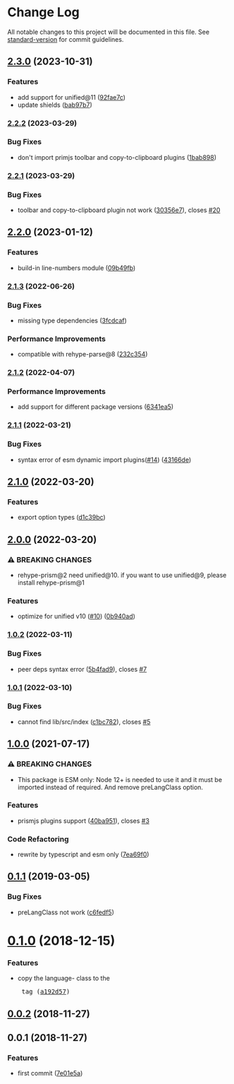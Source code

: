 # Change Log

All notable changes to this project will be documented in this file. See [standard-version](https://github.com/conventional-changelog/standard-version) for commit guidelines.

<a name="0.1.1"></a>
## [2.3.0](https://www.github.com/Val-istar-Guo/rehype-prism/compare/v2.2.2...v2.3.0) (2023-10-31)


### Features

* add support for unified@11 ([92fae7c](https://www.github.com/Val-istar-Guo/rehype-prism/commit/92fae7c23dc7261d95b1e524fda38b260af3a417))
* update shields ([bab97b7](https://www.github.com/Val-istar-Guo/rehype-prism/commit/bab97b7c4895eb5887a1d43bd087fee47f6d41aa))

### [2.2.2](https://www.github.com/Val-istar-Guo/rehype-prism/compare/v2.2.1...v2.2.2) (2023-03-29)


### Bug Fixes

* don't import primjs toolbar and copy-to-clipboard plugins ([1bab898](https://www.github.com/Val-istar-Guo/rehype-prism/commit/1bab898cd7ca809c514daf0ebb6869836aaffd03))

### [2.2.1](https://www.github.com/Val-istar-Guo/rehype-prism/compare/v2.2.0...v2.2.1) (2023-03-29)


### Bug Fixes

* toolbar and copy-to-clipboard plugin not work ([30356e7](https://www.github.com/Val-istar-Guo/rehype-prism/commit/30356e70c68ea79ac3563abe489b6b5dd4c912fc)), closes [#20](https://www.github.com/Val-istar-Guo/rehype-prism/issues/20)

## [2.2.0](https://www.github.com/Val-istar-Guo/rehype-prism/compare/v2.1.3...v2.2.0) (2023-01-12)


### Features

* build-in line-numbers module ([09b49fb](https://www.github.com/Val-istar-Guo/rehype-prism/commit/09b49fbb8ff73ace2f3d56abf8ced2548e6dc9f5))

### [2.1.3](https://www.github.com/Val-istar-Guo/rehype-prism/compare/v2.1.2...v2.1.3) (2022-06-26)


### Bug Fixes

* missing type dependencies ([3fcdcaf](https://www.github.com/Val-istar-Guo/rehype-prism/commit/3fcdcafe6b9b99cc9f65f02d5d10fd2754fea256))


### Performance Improvements

* compatible with rehype-parse@8 ([232c354](https://www.github.com/Val-istar-Guo/rehype-prism/commit/232c35434e126ffc78ab30e36db9db67be7f1b2e))

### [2.1.2](https://www.github.com/Val-istar-Guo/rehype-prism/compare/v2.1.1...v2.1.2) (2022-04-07)


### Performance Improvements

* add support for different package versions ([6341ea5](https://www.github.com/Val-istar-Guo/rehype-prism/commit/6341ea546ba2d32069725b3424267ebd4c95d700))

### [2.1.1](https://www.github.com/Val-istar-Guo/rehype-prism/compare/v2.1.0...v2.1.1) (2022-03-21)


### Bug Fixes

* syntax error of esm dynamic import plugins([#14](https://www.github.com/Val-istar-Guo/rehype-prism/issues/14)) ([43166de](https://www.github.com/Val-istar-Guo/rehype-prism/commit/43166de3bf5fbf50b3b633e5a5200f9c5f7909ea))

## [2.1.0](https://www.github.com/Val-istar-Guo/rehype-prism/compare/v2.0.0...v2.1.0) (2022-03-20)


### Features

* export option types ([d1c39bc](https://www.github.com/Val-istar-Guo/rehype-prism/commit/d1c39bc5d2a1dba0cc8ec49c0dbbb9c4197b0465))

## [2.0.0](https://www.github.com/Val-istar-Guo/rehype-prism/compare/v1.0.2...v2.0.0) (2022-03-20)


### ⚠ BREAKING CHANGES

* rehype-prism@2 need unified@10. if you want to use unified@9, please install rehype-prism@1

### Features

* optimize for unified v10 ([#10](https://www.github.com/Val-istar-Guo/rehype-prism/issues/10)) ([0b940ad](https://www.github.com/Val-istar-Guo/rehype-prism/commit/0b940add9985e824764691490e092e85d9a2da33))

### [1.0.2](https://www.github.com/Val-istar-Guo/rehype-prism/compare/v1.0.1...v1.0.2) (2022-03-11)


### Bug Fixes

* peer deps syntax error ([5b4fad9](https://www.github.com/Val-istar-Guo/rehype-prism/commit/5b4fad9eaed11ad2b4dbabfbd244f80c8b8cfbe8)), closes [#7](https://www.github.com/Val-istar-Guo/rehype-prism/issues/7)

### [1.0.1](https://www.github.com/Val-istar-Guo/rehype-prism/compare/v1.0.0...v1.0.1) (2022-03-10)


### Bug Fixes

* cannot find lib/src/index ([c1bc782](https://www.github.com/Val-istar-Guo/rehype-prism/commit/c1bc782ff3beb4bc6a8c734b427e93908933a4ce)), closes [#5](https://www.github.com/Val-istar-Guo/rehype-prism/issues/5)

## [1.0.0](https://www.github.com/Val-istar-Guo/rehype-prism/compare/v0.1.1...v1.0.0) (2021-07-17)


### ⚠ BREAKING CHANGES

* This package is ESM only: Node 12+ is needed to use it and it must be imported instead of required. And remove preLangClass option.

### Features

* prismjs plugins support ([40ba951](https://www.github.com/Val-istar-Guo/rehype-prism/commit/40ba951e8ab5206dffcb28b65f119df14ee5c58d)), closes [#3](https://www.github.com/Val-istar-Guo/rehype-prism/issues/3)


### Code Refactoring

* rewrite by typescript and esm only ([7ea69f0](https://www.github.com/Val-istar-Guo/rehype-prism/commit/7ea69f0ef984b3c569ef9cf5356f0324a91b3c0a))

## [0.1.1](https://github.com/Val-istar-Guo/rehype-prism/compare/v0.1.0...v0.1.1) (2019-03-05)


### Bug Fixes

* preLangClass not work ([c6fedf5](https://github.com/Val-istar-Guo/rehype-prism/commit/c6fedf5))



<a name="0.1.0"></a>
# [0.1.0](https://github.com/Val-istar-Guo/rehype-prism/compare/v0.0.2...v0.1.0) (2018-12-15)


### Features

* copy the language- class to the <pre> tag ([a192d57](https://github.com/Val-istar-Guo/rehype-prism/commit/a192d57))



<a name="0.0.2"></a>
## [0.0.2](https://github.com/Val-istar-Guo/rehype-prism/compare/v0.0.1...v0.0.2) (2018-11-27)



<a name="0.0.1"></a>
## 0.0.1 (2018-11-27)


### Features

* first commit ([7e01e5a](https://github.com/Val-istar-Guo/rehype-prism/commit/7e01e5a))
